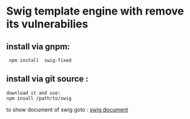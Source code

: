 # Swig template engine with remove its  vulnerabilies

## install via gnpm:
     npm install  swig-fixed
## install via git source :
 
    download it and use:
    npm insall /path/to/swig 

 

to show document of swig goto :  [swig document](http://node-swig.github.io/swig-templates/)